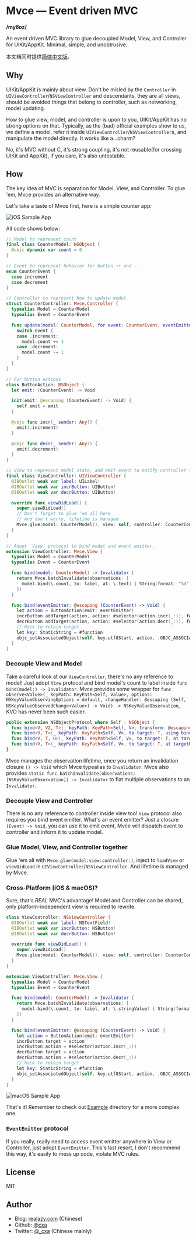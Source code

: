 # Mvce — Event driven MVC

**/myo͞oz/**

An event driven MVC library to glue decoupled Model, View, and Controller for UIKit/AppKit. Minimal, simple, and unobtrusive.

本文档同时提供[简体中文版](README.zh_CN.md)。

## Why

UIKit/AppKit is mainly about view. Don't be misled by the `Controller` in `UIViewController`/`NSViewController` and descendants, they are all views, should be avoided things that belong to controller, such as networking, model updating.

How to glue view, model, and controller is upon to you, UIKit/AppKit has no strong options on that. Typically, as the (bad) official examples show to us, we define a model, refer it inside `UIViewController`/`NSViewController`s, and manipulate the model directly. It works like a...charm?

No, it's MVC without C, it's strong coupling, it's not reusable(for crossing UIKit and AppKit), if you care, it's also untestable.

## How

The key idea of MVC is separation for Model, View, and Controller. To glue 'em, Mvce provides an alternative way.

Let's take a taste of Mvce first, here is a simple counter app:

![iOS Sample App](Assets/iOSCounterApp.png)

All code shows below:

```swift
// Model to represent count
final class CounterModel: NSObject {
  @objc dynamic var count = 0
}

// Event to represent behavior for button ++ and --
enum CounterEvent {
  case increment
  case decrement
}

// Controller to represent how to update model
struct CounterController: Mvce.Controller {
  typealias Model = CounterModel
  typealias Event = CounterEvent

  func update(model: CounterModel, for event: CounterEvent, eventEmitter: @escaping (Event) -> Void) {
    switch event {
    case .increment:
      model.count += 1
    case .decrement:
      model.count -= 1
    }
  }
}

// For button actions
class ButtonAction: NSObject {
  let emit: (CounterEvent) -> Void

  init(emit: @escaping (CounterEvent) -> Void) {
    self.emit = emit
  }

  @objc func incr(_ sender: Any?) {
    emit(.increment)
  }

  @objc func decr(_ sender: Any?) {
    emit(.decrement)
  }
}

// View to represent model state, and emit event to notify controller to update model
final class ViewController: UIViewController {
  @IBOutlet weak var label: UILabel!
  @IBOutlet weak var incrButton: UIButton!
  @IBOutlet weak var decrButton: UIButton!

  override func viewDidLoad() {
    super.viewDidLoad()
    // Don't forget to glue 'em all here
    // And don't worry, lifetime is managed
    Mvce.glue(model: CounterModel(), view: self, controller: CounterController())
  }
}

// Adopt `View` protocol to bind model and event emitter.
extension ViewController: Mvce.View {
  typealias Model = CounterModel
  typealias Event = CounterEvent

  func bind(model: CounterModel) -> Invalidator {
    return Mvce.batchInvalidate(observations: [
      model.bind(\.count, to: label, at: \.text) { String(format: "%d", $0) }
    ])
  }

  func bind(eventEmitter: @escaping (CounterEvent) -> Void) {
    let action = ButtonAction(emit: eventEmitter)
    incrButton.addTarget(action, action: #selector(action.incr(_:)), for: .touchUpInside)
    decrButton.addTarget(action, action: #selector(action.decr(_:)), for: .touchUpInside)
    // Hack to retain target
    let key: StaticString = #function
    objc_setAssociatedObject(self, key.utf8Start, action, .OBJC_ASSOCIATION_RETAIN_NONATOMIC)
  }
}
```

### Decouple View and Model

Take a careful look at our `ViewController`, there's no any reference to model! Just adopt `View` protocol and bind model's count to label inside `func bind(model:) -> Invalidator`. Mvce provides some wrapper for `func observe<Value>(_ keyPath: KeyPath<Self, Value>, options: NSKeyValueObservingOptions = default, changeHandler: @escaping (Self, NSKeyValueObservedChange<Value>) -> Void) -> NSKeyValueObservation`, KVO has never been such easier.

```swift
public extension NSObjectProtocol where Self : NSObject {
  func bind<V, V2, T>(_ keyPath: KeyPath<Self, V>, transform: @escaping (V) -> V2, to target: T, using binder: @escaping (T, V2) -> Void) -> NSKeyValueObservation
  func bind<V, T>(_ keyPath: KeyPath<Self, V>, to target: T, using binder: @escaping (T, V) -> Void) -> NSKeyValueObservation
  func bind<V, T, U>(_ keyPath: KeyPath<Self, V>, to target: T, at targetKeyPath: ReferenceWritableKeyPath<T, U>, transform: @escaping (V) -> U) -> NSKeyValueObservation
  func bind<V, T>(_ keyPath: KeyPath<Self, V>, to target: T, at targetKeyPath: ReferenceWritableKeyPath<T, V>) -> NSKeyValueObservation
}
```

Mvce manages the observation lifetime, once you return an invalidation closure `() -> Void` which Mvce typealias to `Invalidator`. Mvce also provides `static func batchInvalidate(observations: [NSKeyValueObservation]) -> Invalidator` to flat multiple observations to an `Invalidator`.

### Decouple View and Controller

There is no any reference to controller inside view too! `View` protocol also requires you bind event emitter. What's an event emitter? Just a closure `(Event) -> Void`, you can use it to emit event, Mvce will dispatch event to controller and inform it to update model.

### Glue Model, View, and Controller together

Glue 'em all with `Mvce.glue(model:view:controller:)`, inject to `loadView` or `viewDidLoad` in `UIViewController`/`NSViewController`. And lifetime is managed by Mvce.

### Cross-Platform (iOS & macOS)?

Sure, that's _REAL_ MVC's advantage! Model and Controller can be shared, only platform-independent view is required to rewrite.

```swift
class ViewController: NSViewController {
  @IBOutlet weak var label: NSTextField!
  @IBOutlet weak var incrButton: NSButton!
  @IBOutlet weak var decrButton: NSButton!

  override func viewDidLoad() {
    super.viewDidLoad()
    Mvce.glue(model: CounterModel(), view: self, controller: CounterController())
  }
}

extension ViewController: Mvce.View {
  typealias Model = CounterModel
  typealias Event = CounterEvent

  func bind(model: CounterModel) -> Invalidator {
    return Mvce.batchInvalidate(observations: [
      model.bind(\.count, to: label, at: \.stringValue) { String(format: "%d", $0) }
    ])
  }

  func bind(eventEmitter: @escaping (CounterEvent) -> Void) {
    let action = ButtonAction(emit: eventEmitter)
    incrButton.target = action
    incrButton.action = #selector(action.incr(_:))
    decrButton.target = action
    decrButton.action = #selector(action.decr(_:))
    // hack to retain target
    let key: StaticString = #function
    objc_setAssociatedObject(self, key.utf8Start, action, .OBJC_ASSOCIATION_RETAIN_NONATOMIC)
  }
}
```

![macOS Sample App](Assets/macOSCounterApp.png)

That's it! Remember to check out [Example](Example) directory for a more complex one.

### `EventEmitter` protocol

If you really, really need to access event emitter anywhere in View or Controller, just adopt `EventEmitter`. This's last resort, I don't recommend this way, it's easily to mess up code, violate MVC rules.

## License

MIT

## Author

- Blog: [realazy.com](https://realazy.com) (Chinese)
- Github: [@cxa](https://github.com/cxa)
- Twitter: [@\_cxa](https://twitter.com/_cxa) (Chinese mainly)
